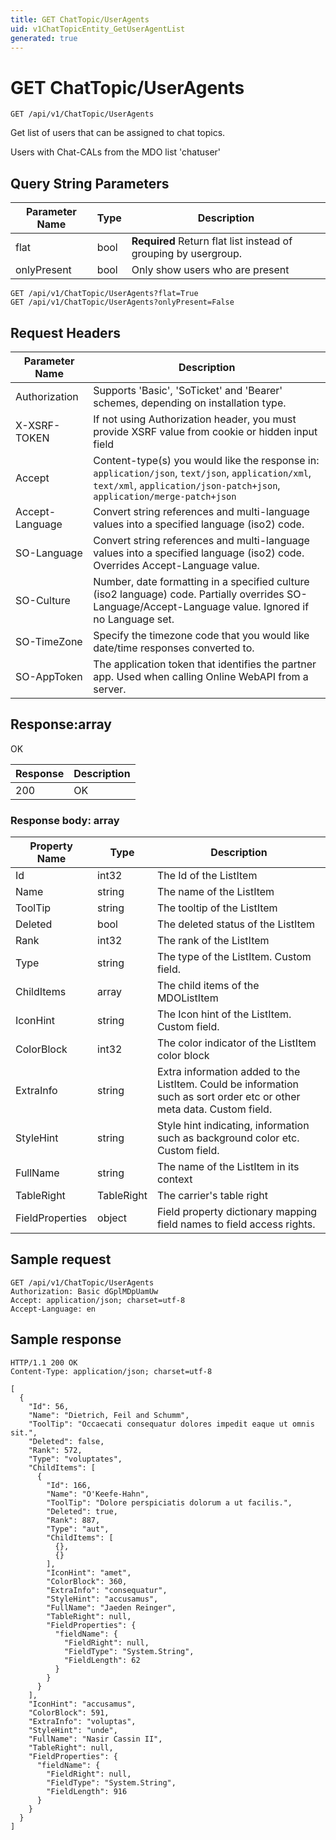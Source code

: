 ```yaml
---
title: GET ChatTopic/UserAgents
uid: v1ChatTopicEntity_GetUserAgentList
generated: true
---
```


# GET ChatTopic/UserAgents

```http
GET /api/v1/ChatTopic/UserAgents
```

Get list of users that can be assigned to chat topics.


Users with Chat-CALs from the MDO list 'chatuser'






## Query String Parameters

| Parameter Name | Type |  Description |
|----------------|------|--------------|
| flat | bool | **Required** Return flat list instead of grouping by usergroup. |
| onlyPresent | bool |  Only show users who are present |

```http
GET /api/v1/ChatTopic/UserAgents?flat=True
GET /api/v1/ChatTopic/UserAgents?onlyPresent=False
```


## Request Headers

| Parameter Name | Description |
|----------------|-------------|
| Authorization  | Supports 'Basic', 'SoTicket' and 'Bearer' schemes, depending on installation type. |
| X-XSRF-TOKEN   | If not using Authorization header, you must provide XSRF value from cookie or hidden input field |
| Accept         | Content-type(s) you would like the response in: `application/json`, `text/json`, `application/xml`, `text/xml`, `application/json-patch+json`, `application/merge-patch+json` |
| Accept-Language | Convert string references and multi-language values into a specified language (iso2) code. |
| SO-Language | Convert string references and multi-language values into a specified language (iso2) code. Overrides Accept-Language value. |
| SO-Culture | Number, date formatting in a specified culture (iso2 language) code. Partially overrides SO-Language/Accept-Language value. Ignored if no Language set. |
| SO-TimeZone | Specify the timezone code that you would like date/time responses converted to. |
| SO-AppToken | The application token that identifies the partner app. Used when calling Online WebAPI from a server. |


## Response:array

OK

| Response | Description |
|----------------|-------------|
| 200 | OK |

### Response body: array

| Property Name | Type |  Description |
|----------------|------|--------------|
| Id | int32 | The Id of the ListItem |
| Name | string | The name of the ListItem |
| ToolTip | string | The tooltip of the ListItem |
| Deleted | bool | The deleted status of the ListItem |
| Rank | int32 | The rank of the ListItem |
| Type | string | The type of the ListItem. Custom field. |
| ChildItems | array | The child items of the MDOListItem |
| IconHint | string | The Icon hint of the ListItem. Custom field. |
| ColorBlock | int32 | The color indicator of the ListItem color block |
| ExtraInfo | string | Extra information added to the ListItem. Could be information such as sort order etc or other meta data. Custom field. |
| StyleHint | string | Style hint indicating, information such as background color etc. Custom field. |
| FullName | string | The name of the ListItem in its context |
| TableRight | TableRight | The carrier's table right |
| FieldProperties | object | Field property dictionary mapping field names to field access rights. |

## Sample request

```http!
GET /api/v1/ChatTopic/UserAgents
Authorization: Basic dGplMDpUamUw
Accept: application/json; charset=utf-8
Accept-Language: en
```

## Sample response

```http_
HTTP/1.1 200 OK
Content-Type: application/json; charset=utf-8

[
  {
    "Id": 56,
    "Name": "Dietrich, Feil and Schumm",
    "ToolTip": "Occaecati consequatur dolores impedit eaque ut omnis sit.",
    "Deleted": false,
    "Rank": 572,
    "Type": "voluptates",
    "ChildItems": [
      {
        "Id": 166,
        "Name": "O'Keefe-Hahn",
        "ToolTip": "Dolore perspiciatis dolorum a ut facilis.",
        "Deleted": true,
        "Rank": 887,
        "Type": "aut",
        "ChildItems": [
          {},
          {}
        ],
        "IconHint": "amet",
        "ColorBlock": 360,
        "ExtraInfo": "consequatur",
        "StyleHint": "accusamus",
        "FullName": "Jaeden Reinger",
        "TableRight": null,
        "FieldProperties": {
          "fieldName": {
            "FieldRight": null,
            "FieldType": "System.String",
            "FieldLength": 62
          }
        }
      }
    ],
    "IconHint": "accusamus",
    "ColorBlock": 591,
    "ExtraInfo": "voluptas",
    "StyleHint": "unde",
    "FullName": "Nasir Cassin II",
    "TableRight": null,
    "FieldProperties": {
      "fieldName": {
        "FieldRight": null,
        "FieldType": "System.String",
        "FieldLength": 916
      }
    }
  }
]
```